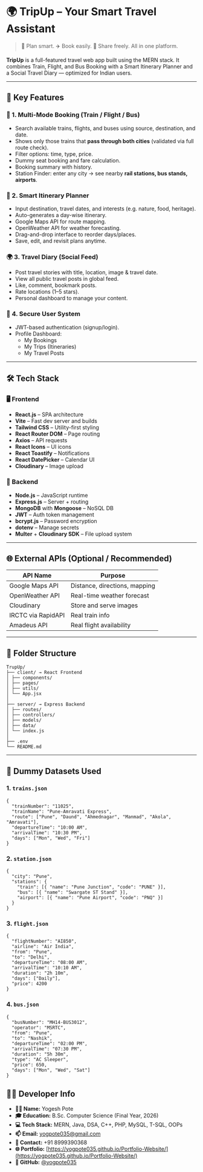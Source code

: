 # 🌍 TripUp – Your Smart Travel Assistant

> 🚆 Plan smart. ✈️ Book easily. 📸 Share freely. All in one platform.

**TripUp** is a full-featured travel web app built using the MERN stack. It combines Train, Flight, and Bus Booking with a Smart Itinerary Planner and a Social Travel Diary — optimized for Indian users.

---

## 🚀 Key Features

### 🛫 1. Multi-Mode Booking (Train / Flight / Bus)

- Search available trains, flights, and buses using source, destination, and date.
- Shows only those trains that **pass through both cities** (validated via full route check).
- Filter options: time, type, price.
- Dummy seat booking and fare calculation.
- Booking summary with history.
- Station Finder: enter any city → see nearby **rail stations, bus stands, airports**.

### 📅 2. Smart Itinerary Planner

- Input destination, travel dates, and interests (e.g. nature, food, heritage).
- Auto-generates a day-wise itinerary.
- Google Maps API for route mapping.
- OpenWeather API for weather forecasting.
- Drag-and-drop interface to reorder days/places.
- Save, edit, and revisit plans anytime.

### 🌍 3. Travel Diary (Social Feed)

- Post travel stories with title, location, image & travel date.
- View all public travel posts in global feed.
- Like, comment, bookmark posts.
- Rate locations (1–5 stars).
- Personal dashboard to manage your content.

### 🔐 4. Secure User System

- JWT-based authentication (signup/login).
- Profile Dashboard:
  - My Bookings
  - My Trips (Itineraries)
  - My Travel Posts

---

## 🛠️ Tech Stack

### 🖥️ Frontend

- **React.js** – SPA architecture
- **Vite** – Fast dev server and builds
- **Tailwind CSS** – Utility-first styling
- **React Router DOM** – Page routing
- **Axios** – API requests
- **React Icons** – UI icons
- **React Toastify** – Notifications
- **React DatePicker** – Calendar UI
- **Cloudinary** – Image upload

### 🧠 Backend

- **Node.js** – JavaScript runtime
- **Express.js** – Server + routing
- **MongoDB** with **Mongoose** – NoSQL DB
- **JWT** – Auth token management
- **bcrypt.js** – Password encryption
- **dotenv** – Manage secrets
- **Multer** + **Cloudinary SDK** – File upload system

---

## 🌐 External APIs (Optional / Recommended)

| API Name           | Purpose                        |
|--------------------|--------------------------------|
| Google Maps API    | Distance, directions, mapping  |
| OpenWeather API    | Real-time weather forecast     |
| Cloudinary         | Store and serve images         |
| IRCTC via RapidAPI | Real train info                |
| Amadeus API        | Real flight availability       |

---

## 📁 Folder Structure


```
TrupUp/
├── client/ → React Frontend
│ ├── components/
│ ├── pages/
│ ├── utils/
│ └── App.jsx
│
├── server/ → Express Backend
│ ├── routes/
│ ├── controllers/
│ ├── models/
│ ├── data/
│ └── index.js
│
├── .env
└── README.md
```


---

## 💾 Dummy Datasets Used

### 1. `trains.json`

```
{
  "trainNumber": "11025",
  "trainName": "Pune-Amravati Express",
  "route": ["Pune", "Daund", "Ahmednagar", "Manmad", "Akola", "Amravati"],
  "departureTime": "10:00 AM",
  "arrivalTime": "10:30 PM",
  "days": ["Mon", "Wed", "Fri"]
}
```
### 2. `station.json`
```
{
  "city": "Pune",
  "stations": {
    "train": [{ "name": "Pune Junction", "code": "PUNE" }],
    "bus": [{ "name": "Swargate ST Stand" }],
    "airport": [{ "name": "Pune Airport", "code": "PNQ" }]
  }
}
```
### 3. `flight.json`
```
{
  "flightNumber": "AI850",
  "airline": "Air India",
  "from": "Pune",
  "to": "Delhi",
  "departureTime": "08:00 AM",
  "arrivalTime": "10:10 AM",
  "duration": "2h 10m",
  "days": ["Daily"],
  "price": 4200
}
```
### 4. `bus.json`
```
{
  "busNumber": "MH14-BUS3012",
  "operator": "MSRTC",
  "from": "Pune",
  "to": "Nashik",
  "departureTime": "02:00 PM",
  "arrivalTime": "07:30 PM",
  "duration": "5h 30m",
  "type": "AC Sleeper",
  "price": 650,
  "days": ["Mon", "Wed", "Sat"]
}
```

## 👨‍💻 Developer Info

- **👨‍💻 Name:** Yogesh Pote  
- **🎓 Education:** B.Sc. Computer Science (Final Year, 2026)  
- **💻 Tech Stack:** MERN, Java, DSA, C++, PHP, MySQL, T-SQL, OOPs  
- **📫 Email:** [yogpote035@gmail.com](mailto:yogpote035@gmail.com)  
- **📱 Contact:** +91 8999390368  
- **🌐 Portfolio:** [https://yogpote035.github.io/Portfolio-Website/](https://yogpote035.github.io/Portfolio-Website/)  
- **📂 GitHub:** [@yogpote035](https://github.com/yogpote035)
